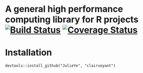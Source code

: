 A general high performance computing library for R projects [![Build Status](https://travis-ci.org/JulieYe/clairvoyant.svg?branch=master)](https://travis-ci.org/JulieYe/clairvolant) [![Coverage Status](https://coveralls.io/repos/JulieYe/clairvoyant/badge.svg?branch=master)](https://coveralls.io/r/JulieYe/clairvoyant?branch=master)
==========

# Installation
```
devtools::install_github("JulieYe", "clairvoyant")
```
